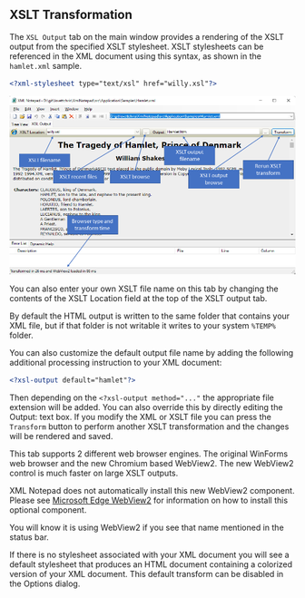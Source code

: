 ## XSLT Transformation

The `XSL Output` tab on the main window provides a rendering of the
XSLT output from the specified XSLT stylesheet.  XSLT stylesheets can
be referenced in the XML document using this syntax, as shown in the
`hamlet.xml` sample.

```xml
<?xml-stylesheet type="text/xsl" href="willy.xsl"?>
```

![image](../assets/images/xsltviewer.png)

You can also enter your own XSLT file name on this tab by changing the
contents of the XSLT Location field at the top of the XSLT output tab.

By default the HTML output is written to the same folder that contains
your XML file, but if that folder is not writable it writes to your system `%TEMP%` folder.

You can also customize the default output file name by adding the
following additional processing instruction to your XML document:

```xml
<?xsl-output default="hamlet"?>
```

Then depending on the `<?xsl-output method="..."` the appropriate file
extension will be added.  You can also override this by directly
editing the Output: text box.  If you modify the XML or XSLT file you
can press the `Transform` button to perform another XSLT
transformation and the changes will be rendered and saved.

This tab supports 2 different web browser engines.  The original
WinForms web browser and the new Chromium based WebView2.  The new
WebView2 control is much faster on large XSLT outputs.

XML Notepad does not automatically install this new WebView2
component.  Please see [Microsoft Edge
WebView2](https://docs.microsoft.com/en-us/DeployOffice/webview2-install)
for information on how to install this optional component.

You will know it is using WebView2 if you see that name mentioned
in the status bar.

If there is no stylesheet associated with your XML document you will
see a default stylesheet that produces an HTML document containing
a colorized version of your XML document.  This default transform
can be disabled in the Options dialog.
